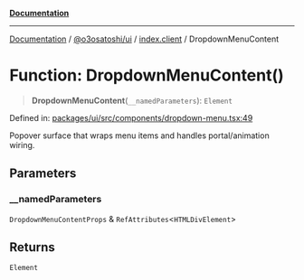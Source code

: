 [**Documentation**](../../../../README.md)

***

[Documentation](../../../../README.md) / [@o3osatoshi/ui](../../README.md) / [index.client](../README.md) / DropdownMenuContent

# Function: DropdownMenuContent()

> **DropdownMenuContent**(`__namedParameters`): `Element`

Defined in: [packages/ui/src/components/dropdown-menu.tsx:49](https://github.com/o3osatoshi/experiment/blob/04dfa58df6e48824a200a24d77afef7ce464e1ae/packages/ui/src/components/dropdown-menu.tsx#L49)

Popover surface that wraps menu items and handles portal/animation wiring.

## Parameters

### \_\_namedParameters

`DropdownMenuContentProps` & `RefAttributes`\<`HTMLDivElement`\>

## Returns

`Element`
